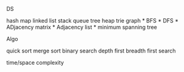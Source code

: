 DS

hash map
linked list
stack
queue
tree
heap
trie
graph
    * BFS
    * DFS
    * ADjacency matrix
    * Adjacency list
    * minimum spanning tree
      


Algo

quick sort 
merge sort
binary search
depth first
breadth first search


time/space complexity